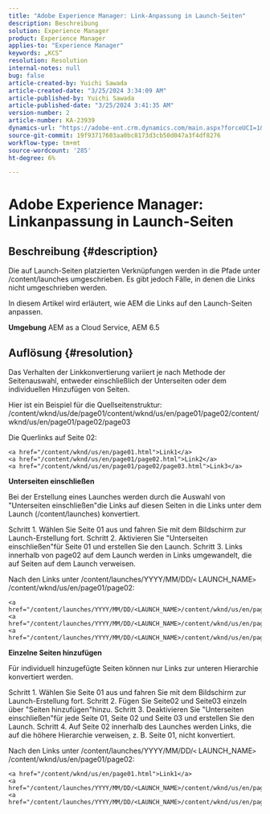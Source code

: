 ```yaml
---
title: "Adobe Experience Manager: Link-Anpassung in Launch-Seiten"
description: Beschreibung
solution: Experience Manager
product: Experience Manager
applies-to: "Experience Manager"
keywords: „KCS“
resolution: Resolution
internal-notes: null
bug: false
article-created-by: Yuichi Sawada
article-created-date: "3/25/2024 3:34:09 AM"
article-published-by: Yuichi Sawada
article-published-date: "3/25/2024 3:41:35 AM"
version-number: 2
article-number: KA-23939
dynamics-url: "https://adobe-ent.crm.dynamics.com/main.aspx?forceUCI=1&pagetype=entityrecord&etn=knowledgearticle&id=68840384-58ea-ee11-a204-6045bd006268"
source-git-commit: 19f93717603aa0bc8173d3cb50d047a3f4df8276
workflow-type: tm+mt
source-wordcount: '285'
ht-degree: 6%

---
```


# Adobe Experience Manager: Linkanpassung in Launch-Seiten

## Beschreibung {#description}


Die auf Launch-Seiten platzierten Verknüpfungen werden in die Pfade unter /content/launches umgeschrieben. Es gibt jedoch Fälle, in denen die Links nicht umgeschrieben werden.

In diesem Artikel wird erläutert, wie AEM die Links auf den Launch-Seiten anpassen.

<b>Umgebung</b>
AEM as a Cloud Service, AEM 6.5


## Auflösung {#resolution}


Das Verhalten der Linkkonvertierung variiert je nach Methode der Seitenauswahl, entweder einschließlich der Unterseiten oder dem individuellen Hinzufügen von Seiten.

Hier ist ein Beispiel für die Quellseitenstruktur: /content/wknd/us/de/page01/content/wknd/us/en/page01/page02/content/wknd/us/en/page01/page02/page03

Die Querlinks auf Seite 02:


```
<a href="/content/wknd/us/en/page01.html">Link1</a>
<a href="/content/wknd/us/en/page01/page02.html">Link2</a>
<a href="/content/wknd/us/en/page01/page02/page03.html">Link3</a>
```


<b>Unterseiten einschließen</b>

Bei der Erstellung eines Launches werden durch die Auswahl von &quot;Unterseiten einschließen&quot;die Links auf diesen Seiten in die Links unter dem Launch (/content/launches) konvertiert.

Schritt 1. Wählen Sie Seite 01 aus und fahren Sie mit dem Bildschirm zur Launch-Erstellung fort.
Schritt 2. Aktivieren Sie &quot;Unterseiten einschließen&quot;für Seite 01 und erstellen Sie den Launch.
Schritt 3. Links innerhalb von page02 auf dem Launch werden in Links umgewandelt, die auf Seiten auf dem Launch verweisen.

Nach den Links unter /content/launches/YYYY/MM/DD/`<` LAUNCH_NAME`>` /content/wknd/us/en/page01/page02:


```
<a href="/content/launches/YYYY/MM/DD/<LAUNCH_NAME>/content/wknd/us/en/page01.html">Link1</a>
<a href="/content/launches/YYYY/MM/DD/<LAUNCH_NAME>/content/wknd/us/en/page01/page02.html">Link2</a>
<a href="/content/launches/YYYY/MM/DD/<LAUNCH_NAME>/content/wknd/us/en/page01/page02/page03.html">Link3</a>
```


<b>Einzelne Seiten hinzufügen</b>

Für individuell hinzugefügte Seiten können nur Links zur unteren Hierarchie konvertiert werden.

Schritt 1. Wählen Sie Seite 01 aus und fahren Sie mit dem Bildschirm zur Launch-Erstellung fort.
Schritt 2. Fügen Sie Seite02 und Seite03 einzeln über &quot;Seiten hinzufügen&quot;hinzu.
Schritt 3. Deaktivieren Sie &quot;Unterseiten einschließen&quot;für jede Seite 01, Seite 02 und Seite 03 und erstellen Sie den Launch.
Schritt 4. Auf Seite 02 innerhalb des Launches werden Links, die auf die höhere Hierarchie verweisen, z. B. Seite 01, nicht konvertiert.

Nach den Links unter /content/launches/YYYY/MM/DD/`<` LAUNCH_NAME`>` /content/wknd/us/en/page01/page02:


```
<a href="/content/wknd/us/en/page01.html">Link1</a> 
<a href="/content/launches/YYYY/MM/DD/<LAUNCH_NAME>/content/wknd/us/en/page01/page02.html">Link2</a>
<a href="/content/launches/YYYY/MM/DD/<LAUNCH_NAME>/content/wknd/us/en/page01/page02/page03.html">Link3</a>
```

